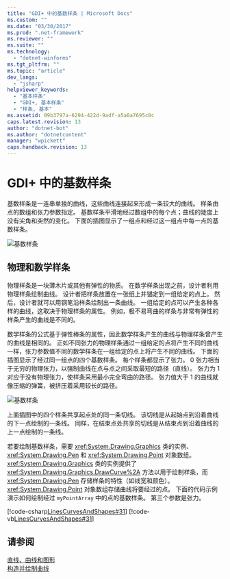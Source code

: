 ```yaml
---
title: "GDI+ 中的基数样条 | Microsoft Docs"
ms.custom: ""
ms.date: "03/30/2017"
ms.prod: ".net-framework"
ms.reviewer: ""
ms.suite: ""
ms.technology: 
  - "dotnet-winforms"
ms.tgt_pltfrm: ""
ms.topic: "article"
dev_langs: 
  - "jsharp"
helpviewer_keywords: 
  - "基本样条"
  - "GDI+, 基本样条"
  - "样条, 基本"
ms.assetid: 09b3797a-6294-422d-9adf-a5a0a7695c0c
caps.latest.revision: 13
author: "dotnet-bot"
ms.author: "dotnetcontent"
manager: "wpickett"
caps.handback.revision: 13
---
```

# GDI+ 中的基数样条
基数样条是一连串单独的曲线，这些曲线连接起来形成一条较大的曲线。  样条由点的数组和张力参数指定。  基数样条平滑地经过数组中的每个点；曲线的陡度上没有尖角和突然的变化。  下面的插图显示了一组点和经过这一组点中每一点的基数样条。  
  
 ![基数样条](../../../../docs/framework/winforms/advanced/media/aboutgdip02-art09.png "Aboutgdip02\_art09")  
  
## 物理和数学样条  
 物理样条是一块薄木片或其他有弹性的物质。  在数学样条出现之前，设计者利用物理样条绘制曲线。  设计者把样条放置在一张纸上并锚定到一组给定的点上。  然后，设计者就可以用钢笔沿样条绘制出一条曲线。  一组给定的点可以产生各种各样的曲线，这取决于物理样条的属性。  例如，极不易弯曲的样条与非常有弹性的样条产生的曲线是不同的。  
  
 数学样条的公式基于弹性棒条的属性，因此数学样条产生的曲线与物理样条曾产生的曲线是相同的。  正如不同张力的物理样条通过一组给定的点将产生不同的曲线一样，张力参数值不同的数学样条在一组给定的点上将产生不同的曲线。  下面的插图显示了经过同一组点的四个基数样条。  每个样条都显示了张力。  0 张力相当于无穷的物理张力，以强制曲线在点与点之间采取最短的路径（直线）。  张力为 1 对应于没有物理张力，使样条采用最小完全弯曲的路径。  张力值大于 1 的曲线就像压缩的弹簧，被挤压着采用较长的路径。  
  
 ![基数样条](../../../../docs/framework/winforms/advanced/media/aboutgdip02-art10.png "Aboutgdip02\_art10")  
  
 上面插图中的四个样条共享起点处的同一条切线。  该切线是从起始点到沿着曲线的下一点绘制的一条线。  同样，在结束点处共享的切线是从结束点到沿着曲线的上一点绘制的一条线。  
  
 若要绘制基数样条，需要 <xref:System.Drawing.Graphics> 类的实例、<xref:System.Drawing.Pen> 和 <xref:System.Drawing.Point> 对象数组。<xref:System.Drawing.Graphics> 类的实例提供了 <xref:System.Drawing.Graphics.DrawCurve%2A> 方法以用于绘制样条，而 <xref:System.Drawing.Pen> 存储样条的特性（如线宽和颜色）。  <xref:System.Drawing.Point> 对象数组存储曲线将要经过的点。  下面的代码示例演示如何绘制经过  `myPointArray` 中的点的基数样条。  第三个参数是张力。  
  
 [!code-csharp[LinesCurvesAndShapes#31](../../../../samples/snippets/csharp/VS_Snippets_Winforms/LinesCurvesAndShapes/CS/Class1.cs#31)]
 [!code-vb[LinesCurvesAndShapes#31](../../../../samples/snippets/visualbasic/VS_Snippets_Winforms/LinesCurvesAndShapes/VB/Class1.vb#31)]  
  
## 请参阅  
 [直线、曲线和图形](../../../../docs/framework/winforms/advanced/lines-curves-and-shapes.md)   
 [构造并绘制曲线](../../../../docs/framework/winforms/advanced/constructing-and-drawing-curves.md)